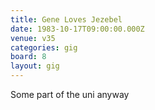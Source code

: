 ```yaml
---
title: Gene Loves Jezebel
date: 1983-10-17T09:00:00.000Z
venue: v35
categories: gig
board: 8
layout: gig
---
```

Some part of the uni anyway